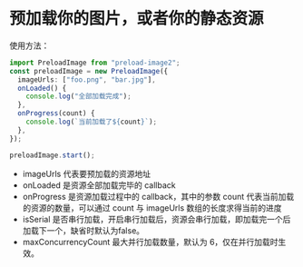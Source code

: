 # 预加载你的图片，或者你的静态资源

使用方法：

```ts
import PreloadImage from "preload-image2";
const preloadImage = new PreloadImage({
  imageUrls: ["foo.png", "bar.jpg"],
  onLoaded() {
    console.log("全部加载完成");
  },
  onProgress(count) {
    console.log(`当前加载了${count}`);
  },
});

preloadImage.start();
```

- imageUrls 代表要预加载的资源地址
- onLoaded 是资源全部加载完毕的 callback
- onProgress 是资源加载过程中的 callback，其中的参数 count 代表当前加载的资源的数量，可以通过 count 与 imageUrls 数组的长度求得当前的进度
- isSerial 是否串行加载，开启串行加载后，资源会串行加载，即加载完一个后加载下一个，缺省时默认为false。
- maxConcurrencyCount 最大并行加载数量，默认为 6，仅在并行加载时生效。
